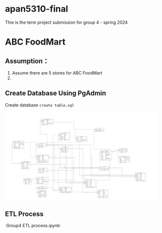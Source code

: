 # apan5310-final
Thie is the term project submission for group 4 - spring 2024

# ABC FoodMart

## Assumption：
1. Assume there are 5 stores for ABC FoodMart
2. 



## Create Database Using PgAdmin
Create database `create table.sql`

<img src="ER-Diagram.png">

## ETL Process
·Group4 ETL process.ipynb·
